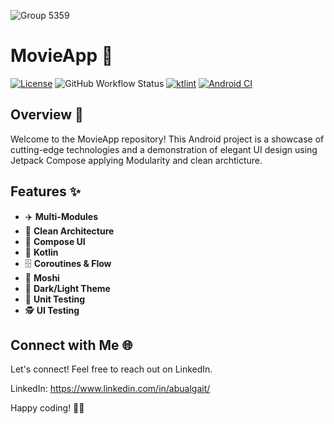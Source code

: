 ![Group 5359](https://github.com/abualgait/YassirMovieApp/assets/38107393/5bbef78b-a862-4600-8e4e-233c1c72e30b)


# MovieApp 🎥

[![License](https://img.shields.io/badge/License-MIT-blue.svg)](LICENSE)
![GitHub Workflow Status](https://img.shields.io/github/actions/workflow/status/binaryshrey/dice/android_build.yml)
[![ktlint](https://img.shields.io/badge/code%20style-%E2%9D%A4-FF4081.svg)](https://ktlint.github.io/)
[![Android CI](https://github.com/abualgait/YassirMovieApp/actions/workflows/android-ci.yml/badge.svg?branch=master)](https://github.com/abualgait/YassirMovieApp/actions/workflows/android-ci.yml)

## Overview 🚀
 

Welcome to the MovieApp repository! This Android project is a showcase of cutting-edge technologies and a demonstration of elegant UI design using Jetpack Compose applying Modularity and clean archticture.

## Features ✨

- ✈️ **Multi-Modules**
- 🥇 **Clean Architecture** 
- 🎨 **Compose UI** 
- 🚀 **Kotlin** 
- 🗄️ **Coroutines & Flow**
- 🚀 **Moshi**
- 🌙 **Dark/Light Theme**
- 🧪 **Unit Testing**
- 🕵️ **UI Testing**    
 

## Connect with Me 🌐

Let's connect! Feel free to reach out on LinkedIn.

LinkedIn: https://www.linkedin.com/in/abualgait/

Happy coding! 🚀✨
